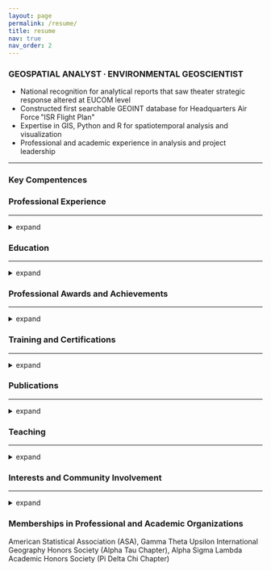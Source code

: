 ```yaml
---
layout: page
permalink: /resume/
title: resume
nav: true
nav_order: 2
---
```


<h3>GEOSPATIAL ANALYST ∙ ENVIRONMENTAL GEOSCIENTIST</h3>

* National recognition for analytical reports that saw theater strategic response altered at EUCOM level
* Constructed first searchable GEOINT database for Headquarters Air Force "ISR Flight Plan"
* Expertise in GIS, Python and R for spatiotemporal analysis and visualization
* Professional and academic experience in analysis and project leadership

***

<h3>Key Compentences</h3>

<h3>Professional Experience</h3>

***

<details><summary>expand</summary>
</details>

<h3>Education</h3>

***

<details><summary>expand</summary>
</details>
  
<h3>Professional Awards and Achievements</h3>

***
  
<details><summary>expand</summary>
<p>Invited Presentation at 14th Annual Conference on Global Challenges, Drexel University | 05/2021<br>
<p>Flight of the Quarter for DOOC flight, 450th Intelligence Squadron | 12/2020<br>
<p>Airman Below the Zone (BTZ) | 01/2019<br>
<p>Awarded (coined) by Deputy Chief of Staff for Headquarters Air Force ISR | 12/2018<br>
<p>Flight of the Quarter for DOX flight, 450th Intelligence Squadron | 09/2018<br>
<p>Squadron Outstanding Airman of the Quarter, 450th Intelligence Squadron | 06/2018<br>
<blockquote><em>Lauded by NASIC for GEOINT threat report identifying enemy mobility exercise site</em></blockquote> 
<p>Squadron Outstanding Airman of the Month, 450th Intelligence Squadron | 05/2018<br>
<p>Awarded (coined) by Director of National Geospatial-Intelligence Agency | 03/2018<br>
<blockquote><em>Authored a high visibility GEOINT report identifying enemy tactical change that led to theater strategic response changes at the EUCOM level (CONOP)</em></blockquote>
<p>Technical Training Academic Achievement Award | 08/2017<br>
<p>Basic Military Training Honor Grad | 03/2017<br>
</details>

<h3>Training and Certifications</h3>

***

<details><summary>expand</summary>
<p><strong>ESRI Training Courses</strong> (104 hours) | 12/2018-Present<br>
<p><em>(°indicates formal instructor-led)</em><br>
<ul>
  <li>Spatial Analysis with ArcGIS Pro (24 hours)°</li>
  <li>Image Exploitation for Defense and Intelligence (24 hours)°</li>
  <li>Using ArcGIS for Geospatial Intelligence Analysis (16 hours)°</li>
  <li>Portal for ArcGIS: User Workflows (PAUD) (16 hours)°</li>
  <li>Introduction to Geospatial Concepts for Intelligence (16 hours)°</li>
</ul>
<p><strong>Airman Leadership School, Kapaun AFB,</strong> R-P, Germany | 09/2019<br>
<p><strong>1N1X1 Imagery Analysis Course, Goodfellow AFB,</strong> TX | 09/2017<br>
<p><strong>Air Force Basic Military Training,</strong> Lackland AFB, TX | 03/2017<br>
</details>

<h3>Publications</h3>

***

<details><summary>expand</summary>
<ul>
  <li></li>
</ul>
</details>

<h3>Teaching</h3>

***

<details><summary>expand</summary>
<ul>
    <li></li>
</ul>
</details>

<h3>Interests and Community Involvement</h3>

***

<details><summary>expand</summary>
<ul>
  <li>2018/2019: Ran cooking area for 400 service members/families across multiple summer events</li>
  <li>02-10/2018: Organized ongoing 693 ISRG fundraiser. Managed $3,600 budget, raised profits of $1,300. Proceeds were used to fund 6 squadron events</li>
</ul>
</details>

<h3>Memberships in Professional and Academic Organizations</h3>
American Statistical Association (ASA), Gamma Theta Upsilon International Geography Honors Society (Alpha Tau Chapter), Alpha Sigma Lambda Academic Honors Society (Pi Delta Chi Chapter)
